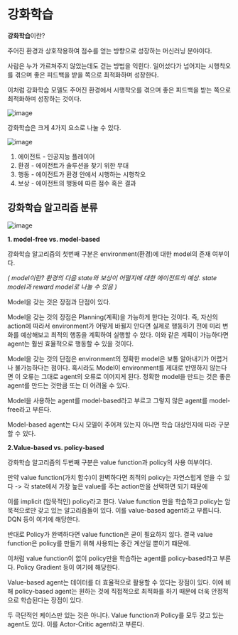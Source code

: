 # 강화학습 #

**강화학습**이란?

주어진 환경과 상호작용하여 점수를 얻는 방향으로 성장하는 머신러닝 분야이다.

사람은 누가 가르쳐주지 않았는데도 걷는 방법을 익힌다. 일어섰다가 넘어지는 시행착오를 겪으며 좋은 피드백을 받을 쪽으로 최적화하며 성장한다.

이처럼 강화학습 모델도 주어진 환경에서 시행착오를 겪으며 좋은 피드백을 받는 쪽으로 최적화하며 성장하는 것이다.

![image](https://user-images.githubusercontent.com/66320010/113860883-81707a00-97e1-11eb-97ab-2cca414b846c.png)


강화학습은 크게 4가지 요소로 나눌 수 있다.

![image](https://user-images.githubusercontent.com/66320010/113860392-f0010800-97e0-11eb-88a5-a1688313678e.png)

1) 에이전트 - 인공지능 플레이어
2) 환경 - 에이전트가 솔루션을 찾기 위한 무대
3) 행동 - 에이전트가 환경 안에서 시행하는 시행착오
4) 보상 - 에이전트의 행동에 따른 점수 혹은 결과

## 강화학습 알고리즘 분류 ##

![image](https://user-images.githubusercontent.com/66320010/113862543-7d455c00-97e3-11eb-94dd-9974a2e3fc0b.png)

**1. model-free vs. model-based**

강화학습 알고리즘의 첫번째 구분은 environment(환경)에 대한 model의 존재 여부이다. 

*( model이란? 환경의 다음 state와 보상이 어떨지에 대한 에이전트의 예상. state model과 reward model로 나눌 수 있음 )*

Model을 갖는 것은 장점과 단점이 있다.

Model을 갖는 것의 장점은 Planning(계획)을 가능하게 한다는 것이다. 즉, 자신의 action에 따라서 environment가 어떻게 바뀔지 안다면 실제로 행동하기 전에 미리 변화를 예상해보고 최적의 행동을 계획하여 실행할 수 있다. 
이와 같은 계획이 가능하다면 agent는 훨씬 효율적으로 행동할 수 있을 것이다.

Model을 갖는 것의 단점은 environment의 정확한 model은 보통 알아내기가 어렵거나 불가능하다는 점이다. 혹시라도 Model이 environment를 제대로 반영하지 않는다면 이 오류는 그대로 agent의 오류로 이어지게 된다. 정확한 model을 만드는 것은 좋은 agent를 만드는 것만큼 또는 더 어려울 수 있다.

Model을 사용하는 agent를 model-based라고 부르고 그렇지 않은 agent를 model-free라고 부른다.

Model-based agent는 다시 모델이 주어져 있는지 아니면 학습 대상인지에 따라 구분할 수 있다.

**2.Value-based vs. policy-based**

강화학습 알고리즘의 두번째 구분은 value function과 policy의 사용 여부이다.

만약 value function(가치 함수)이 완벽하다면 최적의 policy는 자연스럽게 얻을 수 있다 -> 각 state에서 가장 높은 value를 주는 action만을 선택하면 되기 때문에 

이를 implicit (암묵적인) policy라고 한다. Value function 만을 학습하고 policy는 암묵적으로만 갖고 있는 알고리즘들이 있다. 이를 value-based agent라고 부릅니다. DQN 등이 여기에 해당한다.

반대로 Policy가 완벽하다면 value function은 굳이 필요하지 않다. 결국 value function은 policy를 만들기 위해 사용되는 중간 계산일 뿐이기 떄문에.

이처럼 value function이 없이 policy만을 학습하는 agent를 policy-based라고 부른다. Policy Gradient 등이 여기에 해당한다.

Value-based agent는 데이터를 더 효율적으로 활용할 수 있다는 장점이 있다. 이에 비해 policy-based agent는 원하는 것에 직접적으로 최적화를 하기 때문에 더욱 안정적으로 학습된다는 장점이 있다.

두 극단적인 케이스만 있는 것은 아니다. Value function과 Policy를 모두 갖고 있는 agent도 있다. 이를 Actor-Critic agent라고 부른다.



